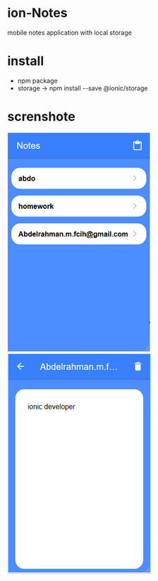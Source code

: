 # ion-Notes
mobile notes application with local storage
# install
 - npm package
 - storage -> npm install --save @ionic/storage
# screnshote
  ![Page one](https://github.com/Abdofcih/ion-Notes/blob/master/1.PNG)
  ![Page tow](https://github.com/Abdofcih/ion-Notes/blob/master/2.PNG)
